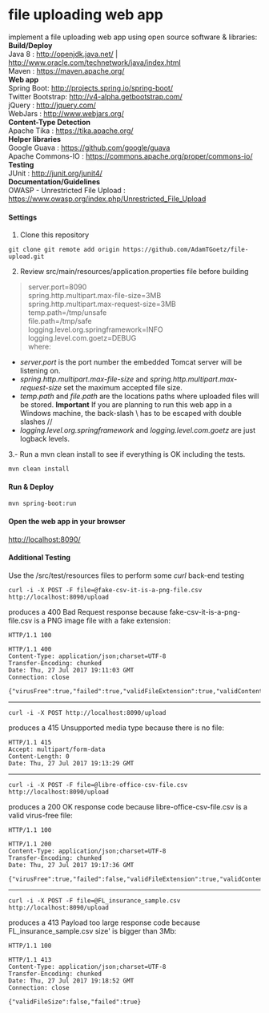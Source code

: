 file uploading web app
=
implement a file uploading web app using open source software & libraries: <br/>
**Build/Deploy** <br/>
Java 8 : <a href="http://openjdk.java.net/" target="_blank">http://openjdk.java.net/</a> | <a href="http://www.oracle.com/technetwork/java/index.html" target="_blank">http://www.oracle.com/technetwork/java/index.html</a> <br/>
Maven : <a href="https://maven.apache.org/" target="_blank">https://maven.apache.org/</a> <br/>
**Web app** <br/>
Spring Boot: <a href="http://projects.spring.io/spring-boot/" target="_blank">http://projects.spring.io/spring-boot/</a> <br/>
Twitter Bootstrap: <a href="http://v4-alpha.getbootstrap.com/" target="_blank">http://v4-alpha.getbootstrap.com/</a> <br/>
jQuery : <a href="http://jquery.com/" target="_blank">http://jquery.com/</a> <br/>
WebJars : <a href="http://www.webjars.org/" target="_blank">http://www.webjars.org/</a> <br/>
**Content-Type Detection** <br/>
Apache Tika : <a href="https://tika.apache.org/" target="_blank">https://tika.apache.org/</a> <br/>
**Helper libraries** <br/>
Google Guava : <a href="https://github.com/google/guava" target="_blank">https://github.com/google/guava</a> <br/>
Apache Commons-IO : <a href="https://commons.apache.org/proper/commons-io/" target="_blank">https://commons.apache.org/proper/commons-io/</a> <br/>
**Testing** <br/>
JUnit : <a href="http://junit.org/junit4/" target="_blank">http://junit.org/junit4/</a> <br/>
**Documentation/Guidelines** <br/>
OWASP - Unrestricted File Upload : <a href="https://www.owasp.org/index.php/Unrestricted_File_Upload" target="_blank">https://www.owasp.org/index.php/Unrestricted_File_Upload</a> <br/>

#### Settings
1. Clone this repository
```
git clone git remote add origin https://github.com/AdamTGoetz/file-upload.git
```

2. Review src/main/resources/application.properties file before building

> server.port=8090 <br/>
> spring.http.multipart.max-file-size=3MB <br/>
> spring.http.multipart.max-request-size=3MB <br/>
> temp.path=/tmp/unsafe <br/>
> file.path=/tmp/safe <br/>
> logging.level.org.springframework=INFO <br/>
> logging.level.com.goetz=DEBUG <br/>
where:
- *server.port* is the port number the embedded Tomcat server will be listening on.
- *spring.http.multipart.max-file-size* and *spring.http.multipart.max-request-size* set the maximum accepted file size.
- *temp.path* and *file.path* are the locations paths where uploaded files will be stored. **Important** If you are planning to run this web app in a Windows machine, the back-slash \ has to be escaped with double slashes //
- *logging.level.org.springframework* and *logging.level.com.goetz* are just logback levels.

3.- Run a mvn clean install to see if everything is OK including the tests.
```
mvn clean install
```

#### Run & Deploy
```
mvn spring-boot:run
```
#### Open the web app in your browser

<a href="http://localhost:8090/" target="_blank">http://localhost:8090/</a>

#### Additional Testing
Use the /src/test/resources files to perform some *curl* back-end testing
```
curl -i -X POST -F file=@fake-csv-it-is-a-png-file.csv http://localhost:8090/upload
```
produces a 400 Bad Request response because fake-csv-it-is-a-png-file.csv is a PNG image file with a fake extension:
```
HTTP/1.1 100

HTTP/1.1 400
Content-Type: application/json;charset=UTF-8
Transfer-Encoding: chunked
Date: Thu, 27 Jul 2017 19:11:03 GMT
Connection: close

{"virusFree":true,"failed":true,"validFileExtension":true,"validContentType":false}
```
- - - -
```
curl -i -X POST http://localhost:8090/upload
```
produces a 415 Unsupported media type because there is no file:
```
HTTP/1.1 415
Accept: multipart/form-data
Content-Length: 0
Date: Thu, 27 Jul 2017 19:13:29 GMT
```
- - - -
```
curl -i -X POST -F file=@libre-office-csv-file.csv http://localhost:8090/upload
```
produces a 200 OK response code because libre-office-csv-file.csv is a valid virus-free file:
```
HTTP/1.1 100

HTTP/1.1 200
Content-Type: application/json;charset=UTF-8
Transfer-Encoding: chunked
Date: Thu, 27 Jul 2017 19:17:36 GMT

{"virusFree":true,"failed":false,"validFileExtension":true,"validContentType":true}
```
- - - -
```
curl -i -X POST -F file=@FL_insurance_sample.csv http://localhost:8090/upload
```
produces a 413 Payload too large response code because FL_insurance_sample.csv size' is bigger than 3Mb:
```
HTTP/1.1 100

HTTP/1.1 413
Content-Type: application/json;charset=UTF-8
Transfer-Encoding: chunked
Date: Thu, 27 Jul 2017 19:18:52 GMT
Connection: close

{"validFileSize":false,"failed":true}
```

